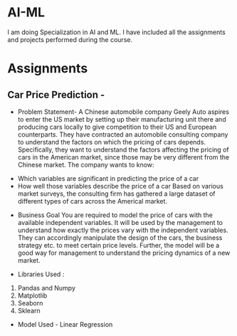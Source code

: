 # AI-ML

I am doing Specialization in AI and ML.
I have included all the assignments and projects performed during the course.

# Assignments

## Car Price Prediction -

* Problem Statement-
A Chinese automobile company Geely Auto aspires to enter the US market by setting up their manufacturing unit there and producing cars locally to give competition to their US and European counterparts.
They have contracted an automobile consulting company to understand the factors on which the pricing of cars depends. Specifically, they want to understand the factors affecting the pricing of cars in the American market, since those may be very different from the Chinese market. The company wants to know:
- Which variables are significant in predicting the price of a car
- How well those variables describe the price of a car
Based on various market surveys, the consulting firm has gathered a large dataset of different types of cars across the Americal market.

* Business Goal
You are required to model the price of cars with the available independent variables. It will be used by the management to understand how exactly the prices vary with the independent variables. They can accordingly manipulate the design of the cars, the business strategy etc. to meet certain price levels. Further, the model will be a good way for management to understand the pricing dynamics of a new market.

* Libraries Used :
1. Pandas and Numpy
2. Matplotlib
3. Seaborn
4. Sklearn

* Model Used - Linear Regression
